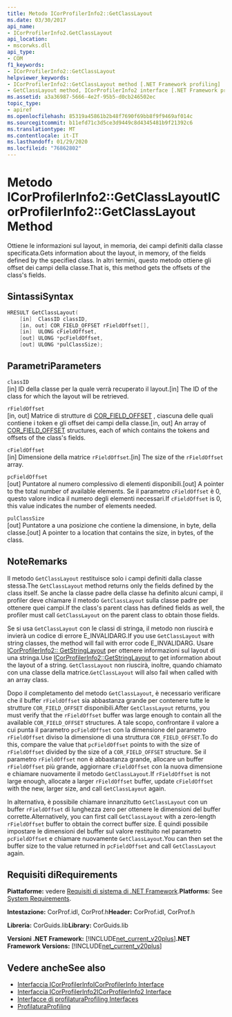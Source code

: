 ```yaml
---
title: Metodo ICorProfilerInfo2::GetClassLayout
ms.date: 03/30/2017
api_name:
- ICorProfilerInfo2.GetClassLayout
api_location:
- mscorwks.dll
api_type:
- COM
f1_keywords:
- ICorProfilerInfo2::GetClassLayout
helpviewer_keywords:
- ICorProfilerInfo2::GetClassLayout method [.NET Framework profiling]
- GetClassLayout method, ICorProfilerInfo2 interface [.NET Framework profiling]
ms.assetid: a3a36987-5666-4e2f-95b5-d0cb246502ec
topic_type:
- apiref
ms.openlocfilehash: 85319a45861b2b48f7690f69bb8f9f9469af014c
ms.sourcegitcommit: b11efd71c3d5ce3d9449c8d4345481b9f21392c6
ms.translationtype: MT
ms.contentlocale: it-IT
ms.lasthandoff: 01/29/2020
ms.locfileid: "76862802"
---
```

# <a name="icorprofilerinfo2getclasslayout-method"></a><span data-ttu-id="a9f56-102">Metodo ICorProfilerInfo2::GetClassLayout</span><span class="sxs-lookup"><span data-stu-id="a9f56-102">ICorProfilerInfo2::GetClassLayout Method</span></span>
<span data-ttu-id="a9f56-103">Ottiene le informazioni sul layout, in memoria, dei campi definiti dalla classe specificata.</span><span class="sxs-lookup"><span data-stu-id="a9f56-103">Gets information about the layout, in memory, of the fields defined by the specified class.</span></span> <span data-ttu-id="a9f56-104">In altri termini, questo metodo ottiene gli offset dei campi della classe.</span><span class="sxs-lookup"><span data-stu-id="a9f56-104">That is, this method gets the offsets of the class's fields.</span></span>  
  
## <a name="syntax"></a><span data-ttu-id="a9f56-105">Sintassi</span><span class="sxs-lookup"><span data-stu-id="a9f56-105">Syntax</span></span>  
  
```cpp  
HRESULT GetClassLayout(  
    [in]  ClassID classID,  
    [in, out] COR_FIELD_OFFSET rFieldOffset[],  
    [in]  ULONG cFieldOffset,  
    [out] ULONG *pcFieldOffset,  
    [out] ULONG *pulClassSize);  
```  
  
## <a name="parameters"></a><span data-ttu-id="a9f56-106">Parametri</span><span class="sxs-lookup"><span data-stu-id="a9f56-106">Parameters</span></span>  
 `classID`  
 <span data-ttu-id="a9f56-107">[in] ID della classe per la quale verrà recuperato il layout.</span><span class="sxs-lookup"><span data-stu-id="a9f56-107">[in] The ID of the class for which the layout will be retrieved.</span></span>  
  
 `rFieldOffset`  
 <span data-ttu-id="a9f56-108">[in, out] Matrice di strutture di [COR_FIELD_OFFSET](../../../../docs/framework/unmanaged-api/metadata/cor-field-offset-structure.md) , ciascuna delle quali contiene i token e gli offset dei campi della classe.</span><span class="sxs-lookup"><span data-stu-id="a9f56-108">[in, out] An array of [COR_FIELD_OFFSET](../../../../docs/framework/unmanaged-api/metadata/cor-field-offset-structure.md) structures, each of which contains the tokens and offsets of the class's fields.</span></span>  
  
 `cFieldOffset`  
 <span data-ttu-id="a9f56-109">[in] Dimensione della matrice `rFieldOffset`.</span><span class="sxs-lookup"><span data-stu-id="a9f56-109">[in] The size of the `rFieldOffset` array.</span></span>  
  
 `pcFieldOffset`  
 <span data-ttu-id="a9f56-110">[out] Puntatore al numero complessivo di elementi disponibili.</span><span class="sxs-lookup"><span data-stu-id="a9f56-110">[out] A pointer to the total number of available elements.</span></span> <span data-ttu-id="a9f56-111">Se il parametro `cFieldOffset` è 0, questo valore indica il numero degli elementi necessari.</span><span class="sxs-lookup"><span data-stu-id="a9f56-111">If `cFieldOffset` is 0, this value indicates the number of elements needed.</span></span>  
  
 `pulClassSize`  
 <span data-ttu-id="a9f56-112">[out] Puntatore a una posizione che contiene la dimensione, in byte, della classe.</span><span class="sxs-lookup"><span data-stu-id="a9f56-112">[out] A pointer to a location that contains the size, in bytes, of the class.</span></span>  
  
## <a name="remarks"></a><span data-ttu-id="a9f56-113">Note</span><span class="sxs-lookup"><span data-stu-id="a9f56-113">Remarks</span></span>  
 <span data-ttu-id="a9f56-114">Il metodo `GetClassLayout` restituisce solo i campi definiti dalla classe stessa.</span><span class="sxs-lookup"><span data-stu-id="a9f56-114">The `GetClassLayout` method returns only the fields defined by the class itself.</span></span> <span data-ttu-id="a9f56-115">Se anche la classe padre della classe ha definito alcuni campi, il profiler deve chiamare il metodo `GetClassLayout` sulla classe padre per ottenere quei campi.</span><span class="sxs-lookup"><span data-stu-id="a9f56-115">If the class's parent class has defined fields as well, the profiler must call `GetClassLayout` on the parent class to obtain those fields.</span></span>  
  
 <span data-ttu-id="a9f56-116">Se si usa `GetClassLayout` con le classi di stringa, il metodo non riuscirà e invierà un codice di errore E_INVALIDARG.</span><span class="sxs-lookup"><span data-stu-id="a9f56-116">If you use `GetClassLayout` with string classes, the method will fail with error code E_INVALIDARG.</span></span> <span data-ttu-id="a9f56-117">Usare [ICorProfilerInfo2:: GetStringLayout](icorprofilerinfo2-getstringlayout-method.md) per ottenere informazioni sul layout di una stringa.</span><span class="sxs-lookup"><span data-stu-id="a9f56-117">Use [ICorProfilerInfo2::GetStringLayout](icorprofilerinfo2-getstringlayout-method.md) to get information about the layout of a string.</span></span> <span data-ttu-id="a9f56-118">`GetClassLayout` non riuscirà, inoltre, quando chiamato con una classe della matrice.</span><span class="sxs-lookup"><span data-stu-id="a9f56-118">`GetClassLayout` will also fail when called with an array class.</span></span>  
  
 <span data-ttu-id="a9f56-119">Dopo il completamento del metodo `GetClassLayout`, è necessario verificare che il buffer `rFieldOffset` sia abbastanza grande per contenere tutte le strutture `COR_FIELD_OFFSET` disponibili.</span><span class="sxs-lookup"><span data-stu-id="a9f56-119">After `GetClassLayout` returns, you must verify that the `rFieldOffset` buffer was large enough to contain all the available `COR_FIELD_OFFSET` structures.</span></span> <span data-ttu-id="a9f56-120">A tale scopo, confrontare il valore a cui punta il parametro `pcFieldOffset` con la dimensione del parametro `rFieldOffset` diviso la dimensione di una struttura `COR_FIELD_OFFSET`.</span><span class="sxs-lookup"><span data-stu-id="a9f56-120">To do this, compare the value that `pcFieldOffset` points to with the size of `rFieldOffset` divided by the size of a `COR_FIELD_OFFSET` structure.</span></span> <span data-ttu-id="a9f56-121">Se il parametro `rFieldOffset` non è abbastanza grande, allocare un buffer `rFieldOffset` più grande, aggiornare `cFieldOffset` con la nuova dimensione e chiamare nuovamente il metodo `GetClassLayout`.</span><span class="sxs-lookup"><span data-stu-id="a9f56-121">If `rFieldOffset` is not large enough, allocate a larger `rFieldOffset` buffer, update `cFieldOffset` with the new, larger size, and call `GetClassLayout` again.</span></span>  
  
 <span data-ttu-id="a9f56-122">In alternativa, è possibile chiamare innanzitutto `GetClassLayout` con un buffer `rFieldOffset` di lunghezza zero per ottenere le dimensioni del buffer corrette.</span><span class="sxs-lookup"><span data-stu-id="a9f56-122">Alternatively, you can first call `GetClassLayout` with a zero-length `rFieldOffset` buffer to obtain the correct buffer size.</span></span> <span data-ttu-id="a9f56-123">È quindi possibile impostare le dimensioni del buffer sul valore restituito nel parametro `pcFieldOffset` e chiamare nuovamente `GetClassLayout`.</span><span class="sxs-lookup"><span data-stu-id="a9f56-123">You can then set the buffer size to the value returned in `pcFieldOffset` and call `GetClassLayout` again.</span></span>  
  
## <a name="requirements"></a><span data-ttu-id="a9f56-124">Requisiti di</span><span class="sxs-lookup"><span data-stu-id="a9f56-124">Requirements</span></span>  
 <span data-ttu-id="a9f56-125">**Piattaforme:** vedere [Requisiti di sistema di .NET Framework](../../../../docs/framework/get-started/system-requirements.md).</span><span class="sxs-lookup"><span data-stu-id="a9f56-125">**Platforms:** See [System Requirements](../../../../docs/framework/get-started/system-requirements.md).</span></span>  
  
 <span data-ttu-id="a9f56-126">**Intestazione:** CorProf.idl, CorProf.h</span><span class="sxs-lookup"><span data-stu-id="a9f56-126">**Header:** CorProf.idl, CorProf.h</span></span>  
  
 <span data-ttu-id="a9f56-127">**Libreria:** CorGuids.lib</span><span class="sxs-lookup"><span data-stu-id="a9f56-127">**Library:** CorGuids.lib</span></span>  
  
 <span data-ttu-id="a9f56-128">**Versioni .NET Framework:** [!INCLUDE[net_current_v20plus](../../../../includes/net-current-v20plus-md.md)]</span><span class="sxs-lookup"><span data-stu-id="a9f56-128">**.NET Framework Versions:** [!INCLUDE[net_current_v20plus](../../../../includes/net-current-v20plus-md.md)]</span></span>  
  
## <a name="see-also"></a><span data-ttu-id="a9f56-129">Vedere anche</span><span class="sxs-lookup"><span data-stu-id="a9f56-129">See also</span></span>

- [<span data-ttu-id="a9f56-130">Interfaccia ICorProfilerInfo</span><span class="sxs-lookup"><span data-stu-id="a9f56-130">ICorProfilerInfo Interface</span></span>](icorprofilerinfo-interface.md)
- [<span data-ttu-id="a9f56-131">Interfaccia ICorProfilerInfo2</span><span class="sxs-lookup"><span data-stu-id="a9f56-131">ICorProfilerInfo2 Interface</span></span>](icorprofilerinfo2-interface.md)
- [<span data-ttu-id="a9f56-132">Interfacce di profilatura</span><span class="sxs-lookup"><span data-stu-id="a9f56-132">Profiling Interfaces</span></span>](profiling-interfaces.md)
- [<span data-ttu-id="a9f56-133">Profilatura</span><span class="sxs-lookup"><span data-stu-id="a9f56-133">Profiling</span></span>](index.md)

